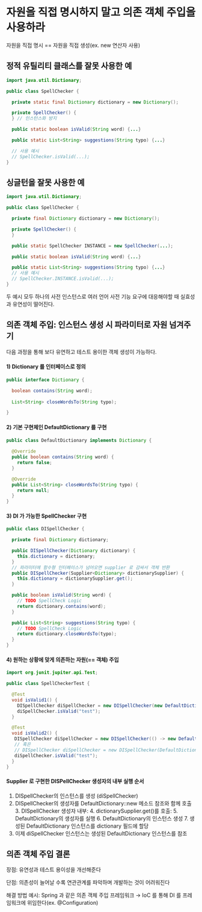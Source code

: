 # 자원을 직접 명시하지 말고 의존 객체 주입을 사용하라
자원을 직접 명시 == 자원을 직접 생성(ex. new 연산자 사용)

## 정적 유틸리티 클래스를 잘못 사용한 예

```java
import java.util.Dictionary;

public class SpellChecker {

  private static final Dictionary dictionary = new Dictionary();

  private SpellChecker() {
  } // 인스턴스화 방지

  public static boolean isValid(String word) {...}

  public static List<String> suggestions(String typo) {...}

  // 사용 예시
  // SpellChecker.isValid(...);
}
```

## 싱글턴을 잘못 사용한 예

```java
import java.util.Dictionary;

public class SpellChecker {

  private final Dictionary dictionary = new Dictionary();

  private SpellChecker() {
  }

  public static SpellChecker INSTANCE = new SpellChecker(...);

  public static boolean isValid(String word) {...}

  public static List<String> suggestions(String typo) {...}
  // 사용 예시
  // SpellChecker.INSTANCE.isValid(...);
}
```

두 예시 모두 하나의 사전 인스턴스로 여러 언어  사전 기능 요구에 대응해야할 때 실효성과 유연성이 떨어진다.

## 의존 객체 주입: 인스턴스 생성 시 파라미터로 자원 넘겨주기
다음 과정을 통해 보다 유연하고 테스트 용이한 객체 생성이 가능하다.
#### 1) Dictionary 를 인터페이스로 정의
```java
public interface Dictionary {

  boolean contains(String word);
  
  List<String> closeWordsTo(String typo);

}
```
#### 2) 기본 구현체인 DefaultDictionary 를 구현
```java
public class DefaultDictionary implements Dictionary {
  
  @Override
  public boolean contains(String word) {
    return false;
  }

  @Override
  public List<String> closeWordsTo(String typo) {
    return null;
  }
}
```
#### 3)  DI 가 가능한 SpellChecker 구현
```java
public class DISpellChecker {

  private final Dictionary dictionary;

  public DISpellChecker(Dictionary dictionary) {
    this.dictionary = dictionary;
  }
  // 파라미터에 함수형 인터페이스가 넘어오면 supplier 로 감싸서 객체 반환
  public DISpellChecker(Supplier<Dictionary> dictionarySupplier) {
    this.dictionary = dictionarySupplier.get();
  }

  public boolean isValid(String word) {
    // TODO SpellCheck Logic
    return dictionary.contains(word);
  }

  public List<String> suggestions(String typo) {
    // TODO SpellCheck Logic
    return dictionary.closeWordsTo(typo);
  }
}

```
#### 4) 원하는 상황에 맞게 의존하는 자원(== 객체) 주입

```java
import org.junit.jupiter.api.Test;

public class SpellCheckerTest {

  @Test
  void isValid1() {
    DISpellChecker diSpellChecker = new DISpellChecker(new DefaultDictionary());
    diSpellChecker.isValid("test");
  }

  @Test
  void isValid2() {
   DISpellChecker diSpellChecker = new DISpellChecker(() -> new DefaultDictionary());
   // 혹은
   // DISpellChecker diSpellChecker = new DISpellChecker(DefaultDictionary::new);
   diSpellChecker.isValid("test");
  }
}
```
#### Supplier 로 구현한 DISPellChecker 생성자의 내부 실행 순서
1. DISpellChecker의 인스턴스를 생성 (diSpellChecker)
2. DISpellChecker의 생성자를 DefaultDictionary::new 메소드 참조와 함께 호출
    3. DISpellChecker 생성자 내부:
        4. dictionarySupplier.get()를 호출:
            5. DefaultDictionary의 생성자를 실행
            6. DefaultDictionary의 인스턴스 생성
        7. 생성된 DefaultDictionary 인스턴스를 dictionary 필드에 할당
8. 이제 diSpellChecker 인스턴스는 생성된 DefaultDictionary 인스턴스를 참조


## 의존 객체 주입 결론
장점: 유연성과 테스트 용이성을 개선해준다
 
단점: 의존성이 늘어날 수록 연관관계를 파악하며 개발하는 것이 어려워진다
 
해결 방법 예시: Spring 과 같은 의존 객체 주입 프레임워크
&rarr; IoC 를 통해 DI 를 프레임워크에 위임한다(ex. @Configuration)